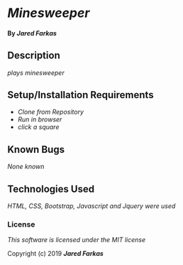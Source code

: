 # _Minesweeper_

#### By _**Jared Farkas**_

## Description

_plays minesweeper_

## Setup/Installation Requirements

* _Clone from Repository_
* _Run in browser_
* _click a square_


## Known Bugs

_None known_

## Technologies Used

_HTML, CSS, Bootstrap, Javascript and Jquery were used_

### License

*This software is licensed under the MIT license*

Copyright (c) 2019 **_Jared Farkas_**
